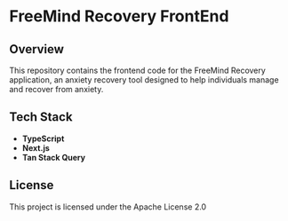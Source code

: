 # FreeMind Recovery FrontEnd

## Overview

This repository contains the frontend code for the FreeMind Recovery application, an anxiety recovery tool designed to help individuals manage and recover from anxiety.

## Tech Stack

- **TypeScript**
- **Next.js**
- **Tan Stack Query**

## License

This project is licensed under the Apache License 2.0
